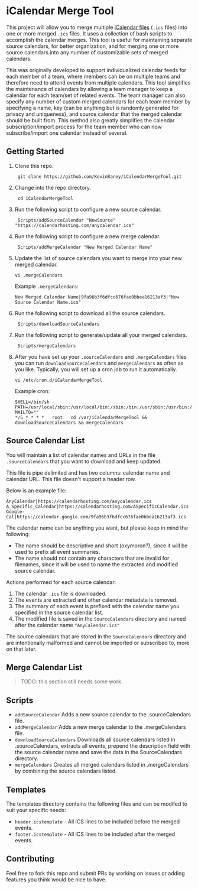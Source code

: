 # iCalendar Merge Tool

This project will allow you to merge multiple [iCalendar files](https://en.wikipedia.org/wiki/ICalendar) (`.ics` files) into one or more merged `.ics` files. It uses a collection of bash scripts to accomplish the calendar merges. This tool is useful for maintaining separate source calendars, for better organization, and for merging one or more source calendars into any number of customizable sets of merged calendars. 

This was originally developed to support individualized calendar feeds for each member of a team, where members can be on multiple teams and therefore need to attend events from multiple calendars. This tool simplifies the maintenance of calendars by allowing a team manager to keep a calendar for each team/set of related events. The team manager can also specify any number of custom merged calendars for each team member by specifying a name, key (can be anything but is randomly generated for privacy and uniqueness), and source calendar that the merged calendar should be built from. This method also greatly simplifies the calendar subscription/import process for the team member who can now subscribe/import one calendar instead of several.

## Getting Started

1. Clone this repo.

        git clone https://github.com/KevinRaney/iCalendarMergeTool.git

2. Change into the repo directory. 

        cd iCalendarMergeTool

3. Run the following script to configure a new source calendar.

        Scripts/addSourceCalendar "NewSource" "https://calendarhosting.com/anycalendar.ics"

4. Run the following script to configure a new merge calendar.

        Scripts/addMergeCalendar "New Merged Calendar Name"

5. Update the list of source calendars you want to merge into your new merged calendar.

    ```
    vi .mergeCalendars
    ```

    Example `.mergeCalendars`:
    ```
    New Merged Calendar Name|9fa96b3f6dfcc676fae0bbea16213af3|"New Source Calendar Name.ics"
    ```

6. Run the following script to download all the source calendars.

        Scripts/downloadSourceCalendars

7. Run the following script to generate/update all your merged calendars.

        Scripts/mergeCalendars

8. After you have set up your `.sourceCalendars` and `.mergeCalendars` files you can run `downloadSourceCalendars` and `mergeCalendars` as often as you like. Typically, you will set up a cron job to run it automatically.

    ```
    vi /etc/cron.d/iCalendarMergeTool
    ```

    Example cron:

    ```
    SHELL=/bin/sh
    PATH=/usr/local/sbin:/usr/local/bin:/sbin:/bin:/usr/sbin:/usr/bin:/var/iCalendarMergeTool/Scripts
    MAILTO=""
    */5 * * * *   root   cd /var/iCalendarMergeTool && downloadSourceCalendars && mergeCalendars
    ```

## Source Calendar List

You will maintain a list of calendar names and URLs in the file `.sourceCalendars` that you want to download and keep updated.

This file is pipe delimited and has two columns: calendar name and calendar URL. This file doesn't support a header row.

Below is an example file:

```
AnyCalendar|https://calendarhosting.com/anycalendar.ics
A_Specific_Calendar|https://calendarhosting.com/ASpecificCalendar.ics
Google-Cal|https://calendar.google.com/9fa96b3f6dfcc676fae0bbea16213af3.ics
```

The calendar name can be anything you want, but please keep in mind the following:

- The name should be descriptive and short (oxymoron?), since it will be used to prefix all event summaries.
- The name should not contain any characters that are invalid for filenames, since it will be used to name the extracted and modified source calendar.

Actions performed for each source calendar:

1. The calendar `.ics` file is downloaded.
2. The events are extracted and other calendar metadata is removed.
3. The summary of each event is prefixed with the calendar name you specified in the source calendar list.
4. The modified file is saved in the `SourceCalendars` directory and named after the calendar name `"AnyCalendar.ics"`

The source calendars that are stored in the `SourceCalendars` directory and are intentionally malformed and cannot be imported or subscribed to, more on that later.

## Merge Calendar List

> TODO: this section still needs some work.

## Scripts

- `addSourceCalendar` Adds a new source calendar to the .sourceCalendars file.
- `addMergeCalendar` Adds a new merge calendar to the .mergeCalendars file.
- `downloadSourceCalendars` Downloads all source calendars listed in .sourceCalendars, extracts all events, prepend the description field with the source calendar name and save the data in the SourceCalendars directory.
- `mergeCalendars` Creates all merged calendars listed in .mergeCalendars by combining the source calendars listed.

## Templates

The templates directory contains the following files and can be modifed to suit your specific needs:
- `header.icstemplate` - All ICS lines to be included before the merged events.
- `footer.icstemplate` - All ICS lines to be included after the merged events.

## Contributing

Feel free to fork this repo and submit PRs by working on issues or adding features you think would be nice to have.
